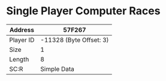 
#  Single Player Computer Races
Address   | 57F267
----------|-------------
Player ID | -11328 (Byte Offset: 3)
Size 	  | 1
Length 	  | 8
SC:R      | Simple Data


